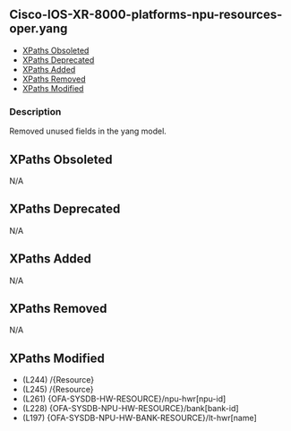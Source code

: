 ## Cisco-IOS-XR-8000-platforms-npu-resources-oper.yang

- [XPaths Obsoleted](#xpaths-obsoleted)
- [XPaths Deprecated](#xpaths-deprecated)
- [XPaths Added](#xpaths-added)
- [XPaths Removed](#xpaths-removed)
- [XPaths Modified](#xpaths-modified)

### Description

Removed unused fields in the yang model.

## XPaths Obsoleted

N/A

## XPaths Deprecated

N/A

## XPaths Added

N/A

## XPaths Removed

N/A

## XPaths Modified

- (L244)	/{Resource}
- (L245)	/{Resource}
- (L261)	{OFA-SYSDB-HW-RESOURCE}/npu-hwr[npu-id]
- (L228)	{OFA-SYSDB-NPU-HW-RESOURCE}/bank[bank-id]
- (L197)	{OFA-SYSDB-NPU-HW-BANK-RESOURCE}/lt-hwr[name]

